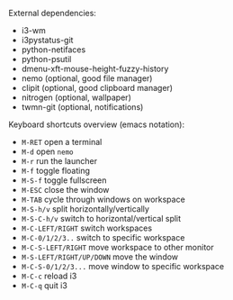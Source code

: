 External dependencies: 

* i3-wm
* i3pystatus-git
* python-netifaces
* python-psutil
* dmenu-xft-mouse-height-fuzzy-history
* nemo (optional, good file manager)
* clipit (optional, good clipboard manager)
* nitrogen (optional, wallpaper)
* twmn-git (optional, notifications)

Keyboard shortcuts overview (emacs notation):

* `M-RET` open a terminal
* `M-d` open `nemo`
* `M-r` run the launcher
* `M-f` toggle floating
* `M-S-f` toggle fullscreen
* `M-ESC` close the window
* `M-TAB` cycle through windows on workspace
* `M-S-h/v` split horizontally/vertically
* `M-S-C-h/v` switch to horizontal/vertical split
* `M-C-LEFT/RIGHT` switch workspaces
* `M-C-0/1/2/3..` switch to specific workspace
* `M-C-S-LEFT/RIGHT` move workspace to other monitor
* `M-S-LEFT/RIGHT/UP/DOWN` move the window
* `M-C-S-0/1/2/3...` move window to specific workspace
* `M-C-c` reload i3
* `M-C-q` quit i3
